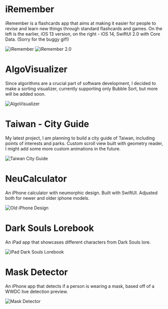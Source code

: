 <h1>iRemember</h1>

iRemember is a flashcards app that aims at making it easier for people to revise and learn new things through standard flashcards and games. On the left is the earlier, iOS 13 version, on the right - iOS 14, SwiftUI 2.0 with Core Data. (Sorry for the buggy gif!)

![iRemember](https://github.com/vtech6/iOS-Portfolio/blob/master/iRemember.gif?raw=true)
![iRemember 2.0](https://github.com/vtech6/iOS-Portfolio/blob/master/iRemember%202.0.gif?raw=true)

<h1>AlgoVisualizer</h1>

Since algorithms are a crucial part of software development, I decided to make a sorting visualizer, currently supporting only Bubble Sort, but more will be added soon.

![AlgoVisualizer](https://github.com/vtech6/iOS-Portfolio/blob/master/AlgoVisualizerUpdate.gif?raw=true)

<h1>Taiwan - City Guide</h1>

My latest project, I am planning to build a city guide of Taiwan, including points of interests and parks. Custom scroll view built with geometry reader, I might add some more custom animations in the future.

![Taiwan City Guide](https://github.com/vtech6/iOS-Portfolio/blob/master/TaiwanCityUpdate.gif?raw=true)

<h1>NeuCalculator</h1>

An iPhone calculator with neumorphic design. Built with SwiftUI.
Adjusted both for newer and older iphone models.

![Old iPhone Design](https://github.com/vtech6/iOS-Portfolio/blob/master/Neucalc.gif?raw=true)

<h1>Dark Souls Lorebook</h1>
  
 An iPad app that showcases different characters from Dark Souls lore.

![iPad Dark Souls Lorebook](https://github.com/vtech6/iOS-Portfolio/blob/master/DSWorld.gif?raw=true)

<h1>Mask Detector</h1>

 An iPhone app that detects if a person is wearing a mask, based off of a WWDC live detection preview.
 
 ![Mask Detector](https://github.com/vtech6/iOS-Portfolio/blob/master/MaskDetector.gif?raw=true)
